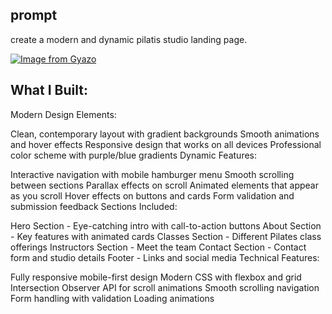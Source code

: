 ## prompt
create a modern and dynamic pilatis studio landing page.

[![Image from Gyazo](https://i.gyazo.com/8198ddd4592b1a8753f1baed8512d12d.gif)](https://gyazo.com/8198ddd4592b1a8753f1baed8512d12d)

## What I Built:
Modern Design Elements:

Clean, contemporary layout with gradient backgrounds
Smooth animations and hover effects
Responsive design that works on all devices
Professional color scheme with purple/blue gradients
Dynamic Features:

Interactive navigation with mobile hamburger menu
Smooth scrolling between sections
Parallax effects on scroll
Animated elements that appear as you scroll
Hover effects on buttons and cards
Form validation and submission feedback
Sections Included:

Hero Section - Eye-catching intro with call-to-action buttons
About Section - Key features with animated cards
Classes Section - Different Pilates class offerings
Instructors Section - Meet the team
Contact Section - Contact form and studio details
Footer - Links and social media
Technical Features:

Fully responsive mobile-first design
Modern CSS with flexbox and grid
Intersection Observer API for scroll animations
Smooth scrolling navigation
Form handling with validation
Loading animations
